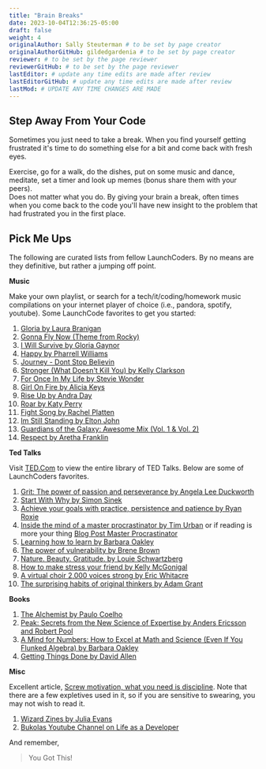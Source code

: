 ```yaml
---
title: "Brain Breaks"
date: 2023-10-04T12:36:25-05:00
draft: false
weight: 4
originalAuthor: Sally Steuterman # to be set by page creator
originalAuthorGitHub: gildedgardenia # to be set by page creator
reviewer: # to be set by the page reviewer
reviewerGitHub: # to be set by the page reviewer
lastEditor: # update any time edits are made after review
lastEditorGitHub: # update any time edits are made after review
lastMod: # UPDATE ANY TIME CHANGES ARE MADE
---
```


## Step Away From Your Code

Sometimes you just need to take a break.  When you find yourself getting frustrated 
it's time to do something else for a bit and come back with fresh eyes.

Exercise, go for a walk, do the dishes, put on some music and dance, meditate, set a timer 
and look up memes (bonus share them with your peers).  
Does not matter what you do. By giving your brain a break, often times 
when you come back to the code you'll have new insight to the problem that had frustrated you in the first place. 

## Pick Me Ups

The following are curated lists from fellow LaunchCoders.  By no means are they definitive, but rather a jumping off point.

**Music**

Make your own playlist, or search for a tech/it/coding/homework music compilations on your internet player of choice (i.e., pandora, spotify, youtube). Some LaunchCode favorites to get you started:

1. [Gloria by Laura Branigan](https://www.youtube.com/watch?v=nNEb2k_EmMg)
1. [Gonna Fly Now (Theme from Rocky)](https://www.youtube.com/watch?v=Qwu5zWTEYVs)
1. [I Will Survive by Gloria Gaynor](https://www.youtube.com/watch?v=FHhZPp08s74)
1. [Happy by Pharrell Williams](https://www.youtube.com/watch?v=ZbZSe6N_BXs)
1. [Journey - Dont Stop Believin](https://www.youtube.com/watch?v=1k8craCGpgs)
1. [Stronger (What Doesn't Kill You) by Kelly Clarkson](https://www.youtube.com/watch?v=Xn676-fLq7I)
1. [For Once In My Life by Stevie Wonder](https://www.youtube.com/watch?v=imsB543zqSM)
1. [Girl On Fire by Alicia Keys](https://www.youtube.com/watch?v=J91ti_MpdHA)
1. [Rise Up by Andra Day](https://www.youtube.com/watch?v=FBuIBaDSOa4)
1. [Roar by Katy Perry](https://www.youtube.com/watch?v=CevxZvSJLk8)
1. [Fight Song by Rachel Platten](https://www.youtube.com/watch?v=XbxNtPiCBK8)
1. [Im Still Standing by Elton John](https://www.youtube.com/watch?v=ZHwVBirqD2s)
1. [Guardians of the Galaxy: Awesome Mix (Vol. 1 & Vol. 2)](https://www.youtube.com/watch?v=Kt-tLuszKBA)
1. [Respect by Aretha Franklin](https://www.youtube.com/watch?v=6FOUqQt3Kg0)

**Ted Talks**

Visit [TED.Com](http://TED.com) to view the entire library of TED Talks. Below are some of LaunchCoders favorites.

1. [Grit: The power of passion and perseverance by Angela Lee Duckworth](https://www.ted.com/talks/angela_lee_duckworth_grit_the_power_of_passion_and_perseverance?language=en)
1. [Start With Why by Simon Sinek](https://www.ted.com/talks/simon_sinek_how_great_leaders_inspire_action)
1. [Achieve your goals with practice, persistence and patience by Ryan Roxie](https://www.ted.com/talks/ryan_roxie_achieve_your_goals_with_practice_persistence_and_patience)
1. [Inside the mind of a master procrastinator by Tim Urban](https://www.ted.com/talks/tim_urban_inside_the_mind_of_a_master_procrastinator?referrer=playlist-the_most_popular_talks_of_all&autoplay=true)
or if reading is more your thing [Blog Post Master Procrastinator](https://waitbutwhy.com/2013/10/why-procrastinators-procrastinate.html)
1. [Learning how to learn by Barbara Oakley](https://www.youtube.com/watch?v=O96fE1E-rf8)
1. [The power of vulnerability by Brene Brown](https://www.ted.com/talks/brene_brown_the_power_of_vulnerability?language=en)
1. [Nature. Beauty. Gratitude. by Louie Schwartzberg](https://www.youtube.com/watch?v=8lXYZ6s3Dfk&t=34s)
1. [How to make stress your friend by Kelly McGonigal](https://www.youtube.com/watch?v=RcGyVTAoXEU)
1. [A virtual choir 2,000 voices strong by Eric Whitacre](https://www.youtube.com/watch?v=2NENlXsW4pM)
1. [The surprising habits of original thinkers by Adam Grant](https://www.youtube.com/watch?v=fxbCHn6gE3U)

**Books**

1. [The Alchemist by Paulo Coelho](https://www.amazon.com/Alchemist-Paulo-Coelho/dp/0062315005/ref=sr_1_1?crid=1SYPURRFX3STN&keywords=the+alchemist&qid=1646251648&s=books&sprefix=the+alch%2Cstripbooks%2C99&sr=1-1)
1. [Peak: Secrets from the New Science of Expertise by Anders Ericsson and Robert Pool](https://www.amazon.com/Peak-Secrets-New-Science-Expertise/dp/0544947223)
1. [A Mind for Numbers: How to Excel at Math and Science (Even If You Flunked Algebra) by Barbara Oakley](https://www.amazon.com/Mind-Numbers-Science-Flunked-Algebra/dp/039916524X/ref=tmm_pap_swatch_0?_encoding=UTF8&qid=1646250625&sr=8-2)
1. [Getting Things Done by David Allen](https://www.amazon.com/Getting-Things-Done-Stress-Free-Productivity/dp/0143126563/)

**Misc** 

Excellent article, [Screw motivation, what you need is discipline](http://www.wisdomination.com/screw-motivation-what-you-need-is-discipline/). Note that there are a few expletives used in it, so if you are sensitive to swearing, you may not wish to read it.

1. [Wizard Zines by Julia Evans](https://wizardzines.com)
1. [Bukolas Youtube Channel on Life as a Developer](https://www.youtube.com/channel/UC-bFgwL_kFKLZA60AiB-CCQ)

And remember,

> You Got This!
   